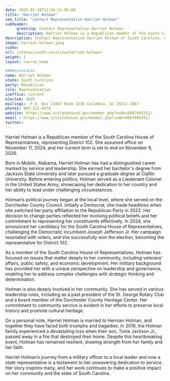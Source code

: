 ```yaml
---
date: 2025-03-28T11:54:12-05:00
title: "Harriet Holman"
seo_title: "contact Representative Harriet Holman"
subheader:
     greeting: Contact Representative Harriet Holman
     description: Harriet Holman is a Republican member of the South Carolina House of Representatives, representing District 102. She assumed office on November 11, 2024, and her current term is set to end on November 9, 2026.
description: Contact Representative Harriet Holman of South Carolina. Contact information for Harriet Holman includes email address, phone number, and mailing address.
image: harriet-holman.jpeg
video:
url: /states/south-carolina/harriet-holman/
weight: 1
layout: course_home

####candidate
name: Harriet Holman
state: South Carolina
party: Republican
role: Representative
inoffice: current
elected: 2025
mailing1:  P.O. Box 11867 Room 323D Columbia, SC 29211-1867
phone1: 803-212-4474
website: https://www.scstatehouse.gov/member.php?code=0867045351/
email : https://www.scstatehouse.gov/member.php?code=0867045351/
twitter: 
---
```

Harriet Holman is a Republican member of the South Carolina House of Representatives, representing District 102. She assumed office on November 11, 2024, and her current term is set to end on November 9, 2026.

Born in Mobile, Alabama, Harriet Holman has had a distinguished career marked by service and leadership. She earned her bachelor's degree from Jackson State University and later pursued a graduate degree at Claflin University. Before entering politics, Holman served as a Lieutenant Colonel in the United States Army, showcasing her dedication to her country and her ability to lead under challenging circumstances.

Holman’s political journey began at the local level, where she served on the Dorchester County Council. Initially a Democrat, she made headlines when she switched her party affiliation to the Republican Party in 2022. Her decision to change parties reflected her evolving political beliefs and her commitment to representing her constituents effectively. In 2024, she announced her candidacy for the South Carolina House of Representatives, challenging the Democratic incumbent Joseph Jefferson Jr. Her campaign resonated with voters, and she successfully won the election, becoming the representative for District 102.

As a member of the South Carolina House of Representatives, Holman has focused on issues that matter deeply to her community, including veterans' affairs, public safety, and economic development. Her military background has provided her with a unique perspective on leadership and governance, enabling her to address complex challenges with strategic thinking and determination.

Holman is also deeply involved in her community. She has served in various leadership roles, including as a past president of the St. George Rotary Club and a board member of the Dorchester County Heritage Center. Her commitment to community service is evident in her efforts to preserve local history and promote cultural heritage.

On a personal note, Harriet Holman is married to Herman Holman, and together they have faced both triumphs and tragedies. In 2019, the Holman family experienced a devastating loss when their son, Tonie Jackson Jr., passed away in a fire that destroyed their home. Despite this heartbreaking event, Holman has remained resilient, drawing strength from her family and her faith.

Harriet Holman’s journey from a military officer to a local leader and now a state representative is a testament to her unwavering dedication to service. Her story inspires many, and her work continues to make a positive impact on her community and the state of South Carolina.
